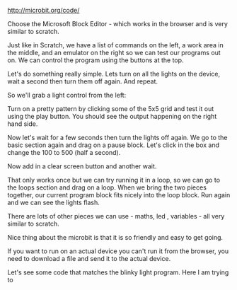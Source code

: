 http://microbit.org/code/

Choose the Microsoft Block Editor - which works in the browser and is very similar to
scratch.

Just like in Scratch, we have a list of commands on the left, a work area in the middle,
and an emulator on the right so we can test our programs out on. We can control
the program using the buttons at the top.



Let's do something really simple. Lets turn on all the lights on the device, wait
a second then turn them off again. And repeat.

So we'll grab a light control from the left:

Turn on a pretty pattern by clicking some of the 5x5 grid and test it out using the
play button. You should see the output happening on the right hand side.

Now let's wait for a few seconds then turn the lights off again. We go to the basic
section again and drag on a pause block. Let's click in the box and change the 100 to 500
(half a second).

Now add in a clear screen button and another wait.

That only works once but we can try running it in a loop, so we can go to the
loops section and drag on a loop. When we bring the two pieces together, our current
program block fits nicely into the loop block. Run again and we can see the lights flash.

There are lots of other pieces we can use - maths, led , variables - all very similar to scratch.

Nice thing about the microbit is that it is so friendly and easy to get going.

If you want to run on an actual device you can't run it from the browser, you need to
download a file and send it to the actual device.

Let's see some code that matches the blinky light program. Here I am trying to 
